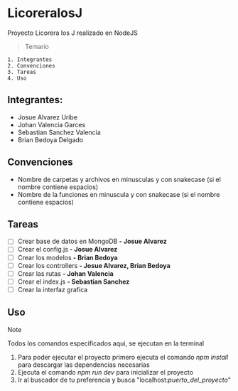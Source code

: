 # LicoreralosJ
Proyecto Licorera los J realizado en NodeJS
> Temario
```
1. Integrantes
2. Convenciones
3. Tareas
4. Uso
```

## Integrantes:
- Josue Alvarez Uribe
- Johan Valencia Garces
- Sebastian Sanchez Valencia
- Brian Bedoya Delgado

## Convenciones
- Nombre de carpetas y archivos en minusculas y con snakecase (si el nombre contiene espacios)
- Nombre de la funciones en minuscula y con snakecase (si el nombre contiene espacios)

## Tareas
- [ ] Crear base de datos en MongoDB    **- Josue Alvarez**
- [ ] Crear el config.js                **- Josue Alvarez**
- [ ] Crear los modelos                 **- Brian Bedoya**
- [ ] Crear los controllers             **- Josue Alvarez, Brian Bedoya**
- [ ] Crear las rutas                   **- Johan Valencia**
- [ ] Crear el index.js                 **- Sebastian Sanchez**
- [ ] Crear la interfaz grafica

## Uso
> [!NOTE] 
> Todos los comandos especificados aqui, se ejecutan en la terminal

1. Para poder ejecutar el proyecto primero ejecuta el comando *npm install* para descargar las dependencias necesarias
2. Ejecuta el comando *npm run dev* para inicializar el proyecto
3. Ir al buscador de tu preferencia y busca "localhost:*puerto_del_proyecto*"
